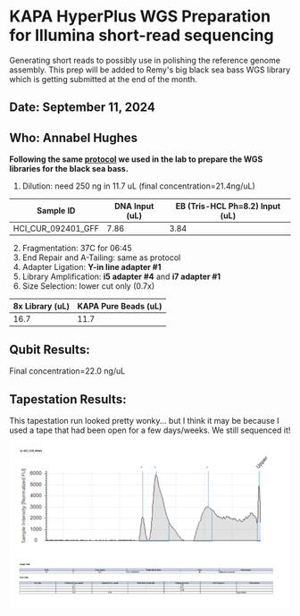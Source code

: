 # KAPA HyperPlus WGS Preparation for Illumina short-read sequencing
Generating short reads to possibly use in polishing the reference genome assembly. This prep will be added to Remy's big black sea bass WGS library which is getting submitted at the end of the month.
## Date: September 11, 2024
## Who: Annabel Hughes

**Following the same [protocol](https://remygatins.github.io/GatinsLabProtocols/lab_molec_illuminalibraryprep.html) we used in the lab to prepare the WGS libraries for the black sea bass.**

1. Dilution: need 250 ng in 11.7 uL (final concentration=21.4ng/uL)

| Sample ID | DNA Input (uL) | EB (Tris-HCL Ph=8.2) Input (uL) |
|-----------|-----------|----------------------------|
| HCI_CUR_092401_GFF | 7.86 | 3.84 |

2. Fragmentation: 37C for 06:45
3. End Repair and A-Tailing: same as protocol
4. Adapter Ligation: **Y-in line adapter #1**
5. Library Amplification: **i5 adapter #4** and **i7 adapter #1**
6. Size Selection: lower cut only (0.7x)

|8x Library (uL)| KAPA Pure Beads (uL)|
|------------|---------------------|
|16.7|11.7|

## Qubit Results:

Final concentration=22.0 ng/uL

## Tapestation Results:
This tapestation run looked pretty wonky... but I think it may be because I used a tape that had been open for a few days/weeks. We still sequenced it!
![post](photos/tapestation_result_HCI_CUR_092401_WGS.png)
